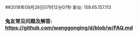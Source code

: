 ##2018年09月28日07时12分07秒 新址: 159.65.157.113
### 兔友常见问题及解答: https://github.com/wanggonging/d/blob/w/FAQ.md
